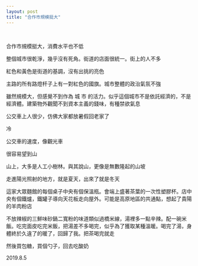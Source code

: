 ```yaml
---
layout: post
title: "合作市規模挺大"
---
```


  
&nbsp;
&nbsp;


合作市規模挺大，消費水平也不低

整個城市很乾淨，幾乎沒有死角。街道的店面很統一。街上的人不多

紅色和黃色是街道的基調，沒有出挑的亮色

主路的所有路燈杆子上有一對紅色的國旗。城市整體的政治氣氛不強

雖然規模大，但感覺不到作為 城 市 的活力。似乎這個城市不是依託經濟的，不是經濟體。建築物外觀聞不到資本主義的錢味，有種禁欲氣息

公交車上人很少，仿佛大家都放暑假回老家了

冷

公交車的速度，像觀光車

很容易望到山

山上，大多是人工小樹林。與其說山，更像是無數隆起的山坡

走進陽光照射的地方，就是夏天，出來了就是冬天

這家大眾麵館的每個桌子中央有個保溫瓶。會端上盛著茶葉的一次性塑膠杯。店中央有個鐵爐，鐵罐子導向天花板走向屋外。可能是高原地區的共通點，想起了貴陽的羊肉粉店

不放辣椒的三鮮味砂鍋二寬粉的味道類似過橋米線，湯裡多一點辛辣。配一碗米飯。吃完面皮吃完米飯，把湯差不多喝完，似乎為了獲取某種溫暖。喝完了湯，身體終於久違了的暖了，回歸了我。把茶喝完就走

然後買包糖，買個勺子，回去吃酸奶

2019.8.5
